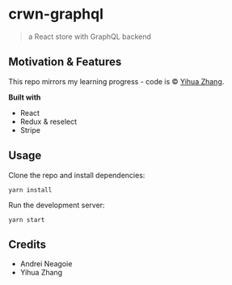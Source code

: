 # crwn-graphql

> a React store with GraphQL backend

## Motivation & Features

This repo mirrors my learning progress - code is © [Yihua Zhang](https://github.com/ZhangMYihua).

**Built with**

- React
- Redux & reselect
- Stripe

## Usage

Clone the repo and install dependencies:

```
yarn install
```

Run the development server:

```
yarn start
```

## Credits

- Andrei Neagoie
- Yihua Zhang
